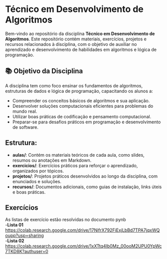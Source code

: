 # Técnico em Desenvolvimento de Algoritmos

Bem-vindo ao repositório da disciplina **Técnico em Desenvolvimento de Algoritmos**. Este repositório contém materiais, exercícios, projetos e recursos relacionados à disciplina, com o objetivo de auxiliar no aprendizado e desenvolvimento de habilidades em algoritmos e lógica de programação.

## 📚 Objetivo da Disciplina

A disciplina tem como foco ensinar os fundamentos de algoritmos, estruturas de dados e lógica de programação, capacitando os alunos a:

- Compreender os conceitos básicos de algoritmos e sua aplicação.
- Desenvolver soluções computacionais eficientes para problemas do mundo real.
- Utilizar boas práticas de codificação e pensamento computacional.
- Preparar-se para desafios práticos em programação e desenvolvimento de software.

## Estrutura: 
- **aulas/**: Contém os materiais teóricos de cada aula, como slides, resumos ou anotações em Markdown.
- **exercicios/**: Exercícios práticos para reforçar o aprendizado, organizados por tópicos.
- **projetos/**: Projetos práticos desenvolvidos ao longo da disciplina, com enunciados e soluções.
- **recursos/**: Documentos adicionais, como guias de instalação, links úteis e boas práticas.

## Exercícios
As listas de exercício estão resolvidas no documento pynb </br>
-**Lista 01** </br> https://colab.research.google.com/drive/17NifrX792FiExjLbBd7TPA7jqxWQoupp?usp=sharing </br>
-**Lista 02** </br> https://colab.research.google.com/drive/1xXTtq4Ib0Mz_00ooM2UPU0YpWc7TKD8K?authuser=0 </br>


